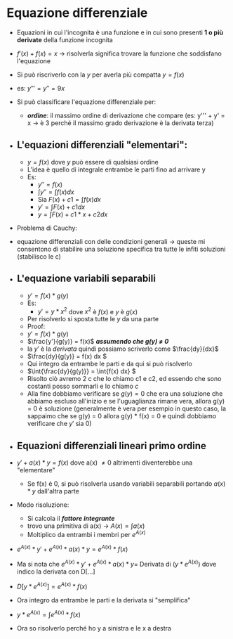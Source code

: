 # Equazione differenziale

- Equazioni in cui l'incognita è una funzione e in cui sono presenti **1 o più derivate** della funzione incognita

- $f'(x) + f(x) = x$ $\to$ risolverla significa trovare la funzione che soddisfano l'equazione
- Si può riscriverlo con la $y$ per averla più compatta $y = f(x)$
- es: $y''' = y'' = 9x$

- Si può classificare l'equazione differenziale per:
  - ***ordine***: il massimo ordine di derivazione che compare (es: y''' + y' = x $\to$ è 3 perché il massimo grado derivazione è la derivata terza)
  
 
 - ## L'equazioni differenziali "elementari":
   - $y = f(x)$ dove $y$ può essere di qualsiasi ordine
   - L'idea è quello di integrale entrambe le parti fino ad arrivare y
   - Es:
     - $y'' = f(x)$
     - $\int{y''} = \int{f(x) } dx$
     - Sia $F(x) + c1 = \int{f(x) }dx$
     - $y' = \int{F(x) + c1 } dx$
     - $y = \int{F(x)} + c1 * x + c2 dx$
 
- Problema di Cauchy:
- equazione differenziali con delle condizioni generali $\to$ queste mi consentono di stabilire una soluzione specifica tra tutte le infiti soluzioni (stabilisco le c)

- ## L'equazione variabili separabili
  - $y' = f(x) * g(y)$
  - Es:
    - $y' = y * x^{2}$ dove $x^2$ è $f(x)$ e $y$ è $g(x)$
  -  Per risolverlo si sposta tutte le $y$ da una parte
  -  Proof:
    -  $y' = f(x) * g(y)$
    -  $\frac{y'}{g(y)} = f(x)$ ***assumendo che g(y) $\neq$ 0***
    -  la $y'$ è la $derivata$ quindi possiamo scriverlo come $\frac{dy}{dx}$
    -  $\frac{dy}{g(y)} = f(x) dx $
    -  Qui integro da entrambe le parti e da qui si può risolverlo
    -  $\int{\frac{dy}{g(y)}} = \int{f(x) dx} $
    -  Risolto ciò avremo $2$ c che lo chiamo c1 e c2, ed essendo che sono costanti posso sommarli e lo chiamo $c$
    -  Alla fine dobbiamo verificare se $g(y) = 0$ che era una soluzione che abbiamo escluso all'inizio e se l'uguaglianza rimane vera, allora g(y) = 0 è soluzione (generalmente è vera per esempio in questo caso, la sappaimo che se g(y) = 0 allora g(y) * f(x) = 0 e quindi dobbiamo verificare che $y'$ sia 0)

- ## Equazioni differenziali lineari primo ordine
 - $y' + a(x)*y = f(x)$ dove a(x) $\neq 0$ altrimenti diventerebbe una "elementare"  
    - Se f(x) è 0, si può risolverla usando variabili separabili portando $a(x)*y$ dall'altra parte
 - Modo risoluzione:
   - Si calcola il ***fattore integrante***
    - trovo una primitiva di a(x) $\to$ $A(x) = \int{a(x)}$
    - Moltiplico da entrambi i membri per $e^{A(x)}$
  - $e^{A(x)} * y' + e^{A(x)} * a(x)*y = e^{A(x)} * f(x)$
  - Ma si nota che $e^{A(x)} * y' + e^{A(x)} * a(x)*y =$ Derivata di ($y * e^{A(x)}$) dove indico la derivata con D[...]
  - $D[y * e^{A(x)}] = e^{A(x)} * f(x)$
  - Ora integro da entrambe le parti e la derivata si "semplifica"
  - $y * e^{A(x)} = \int{e^{A(x)} * f(x)}$
  - Ora so risolverlo perché ho y a sinistra e le x a destra
